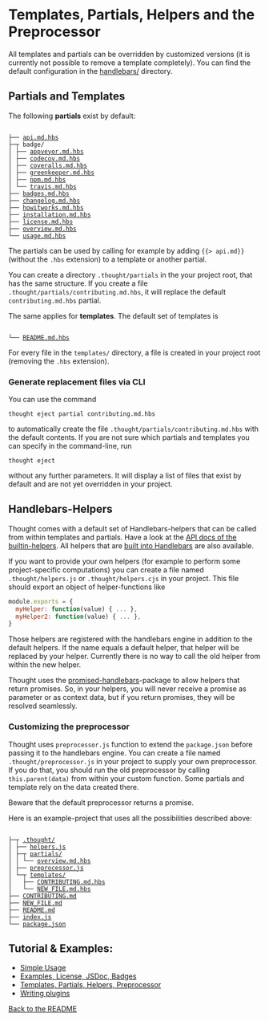 # Templates, Partials, Helpers and the Preprocessor

All templates and partials can be overridden by customized versions (it is currently
not possible to remove a template completely).
You can find the default configuration in the [handlebars/](handlebars/) directory. 

## Partials and Templates

The following **partials** exist by default:

<pre><code>
├── <a href="../handlebars/partials/api.md.hbs">api.md.hbs</a>
├─┬ badge/
│ ├── <a href="../handlebars/partials/badge/appveyor.md.hbs">appveyor.md.hbs</a>
│ ├── <a href="../handlebars/partials/badge/codecov.md.hbs">codecov.md.hbs</a>
│ ├── <a href="../handlebars/partials/badge/coveralls.md.hbs">coveralls.md.hbs</a>
│ ├── <a href="../handlebars/partials/badge/greenkeeper.md.hbs">greenkeeper.md.hbs</a>
│ ├── <a href="../handlebars/partials/badge/npm.md.hbs">npm.md.hbs</a>
│ └── <a href="../handlebars/partials/badge/travis.md.hbs">travis.md.hbs</a>
├── <a href="../handlebars/partials/badges.md.hbs">badges.md.hbs</a>
├── <a href="../handlebars/partials/changelog.md.hbs">changelog.md.hbs</a>
├── <a href="../handlebars/partials/howitworks.md.hbs">howitworks.md.hbs</a>
├── <a href="../handlebars/partials/installation.md.hbs">installation.md.hbs</a>
├── <a href="../handlebars/partials/license.md.hbs">license.md.hbs</a>
├── <a href="../handlebars/partials/overview.md.hbs">overview.md.hbs</a>
└── <a href="../handlebars/partials/usage.md.hbs">usage.md.hbs</a>
</code></pre>

The partials can be used by calling for example by adding `{{> api.md}}` (without
the `.hbs` extension) to a template or another partial.

You can create a directory `.thought/partials` in the your project root, that has the same structure.
If you create a file `.thought/partials/contributing.md.hbs`, it will replace the default
`contributing.md.hbs` partial.

The same applies for **templates**. The default set of templates is 

<pre><code>
└── <a href="../handlebars/templates/README.md.hbs">README.md.hbs</a>
</code></pre>

For every file in the `templates/` directory, a file is created in your project root (removing
the `.hbs` extension). 

### Generate replacement files via CLI

You can use the command

```
thought eject partial contributing.md.hbs 
```

to automatically create the file `.thought/partials/contributing.md.hbs` with the default contents. If you are not sure
which partials and templates you can specify in the command-line, run

```
thought eject
```

without any further parameters. It will display a list of files that exist by default and are not yet overridden in your
project.

## Handlebars-Helpers

Thought comes with a default set of Handlebars-helpers that can be called
from within templates and partials.
Have a look at the [API docs of the builtin-helpers](helpers.md). All helpers that are
[built into Handlebars](http://handlebarsjs.com/builtin_helpers.html) are also available.

If you want to provide your own helpers (for example to perform some project-specific computations)
you can create a file named `.thought/helpers.js` or `.thought/helpers.cjs` in your project. This file should export an object
of helper-functions like

```js
module.exports = {
  myHelper: function(value) { ... },
  myHelper2: function(value) { ... },
}
```
Those helpers are registered with the handlebars engine in addition to the default helpers. If the name
equals a default helper, that helper will be replaced by your helper. Currently there is no way to call
the old helper from within the new helper.

Thought uses the [promised-handlebars](https://github.com/nknapp/promised-handlebars)-package
to allow helpers that return promises. So, in your helpers, you will never receive a promise as parameter or
as context data, but if you return promises, they will be resolved seamlessly.

### Customizing the preprocessor

Thought uses `preprocessor.js` function to extend the `package.json` before passing it to the handlebars
engine. You can create a file named `.thought/preprocessor.js` in your project to supply your own
preprocessor. If you do that, you should run the old preprocessor by calling `this.parent(data)` from within
your custom function. Some partials and template rely on the data created there.

Beware that the default preprocessor returns a promise.

Here is an example-project that uses all the possibilities described above:


<pre><code>
├─┬ <a href="../examples/example-project-3-templates-partials-helpers-preprocessor/.thought">.thought/</a>
│ ├── <a href="../examples/example-project-3-templates-partials-helpers-preprocessor/.thought/helpers.js">helpers.js</a>
│ ├─┬ <a href="../examples/example-project-3-templates-partials-helpers-preprocessor/.thought/partials">partials/</a>
│ │ └── <a href="../examples/example-project-3-templates-partials-helpers-preprocessor/.thought/partials/overview.md.hbs">overview.md.hbs</a>
│ ├── <a href="../examples/example-project-3-templates-partials-helpers-preprocessor/.thought/preprocessor.js">preprocessor.js</a>
│ └─┬ <a href="../examples/example-project-3-templates-partials-helpers-preprocessor/.thought/templates">templates/</a>
│   ├── <a href="../examples/example-project-3-templates-partials-helpers-preprocessor/.thought/templates/CONTRIBUTING.md.hbs">CONTRIBUTING.md.hbs</a>
│   └── <a href="../examples/example-project-3-templates-partials-helpers-preprocessor/.thought/templates/NEW_FILE.md.hbs">NEW_FILE.md.hbs</a>
├── <a href="../examples/example-project-3-templates-partials-helpers-preprocessor/CONTRIBUTING.md">CONTRIBUTING.md</a>
├── <a href="../examples/example-project-3-templates-partials-helpers-preprocessor/NEW_FILE.md">NEW_FILE.md</a>
├── <a href="../examples/example-project-3-templates-partials-helpers-preprocessor/README.md">README.md</a>
├── <a href="../examples/example-project-3-templates-partials-helpers-preprocessor/index.js">index.js</a>
└── <a href="../examples/example-project-3-templates-partials-helpers-preprocessor/package.json">package.json</a>
</code></pre>

## Tutorial & Examples:

* [Simple Usage](example-project-1-simple.md)
* [Examples, License, JSDoc, Badges](example-project-2-example-license-jsdoc-badges.md)
* [Templates, Partials, Helpers, Preprocessor](example-project-3-templates-partials-helpers-preprocessor.md)
* [Writing plugins](example-project-4-writing-plugins.md)

[Back to the README](../README.md)